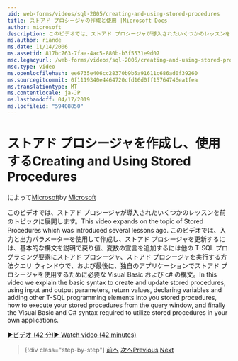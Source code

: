 ```yaml
---
uid: web-forms/videos/sql-2005/creating-and-using-stored-procedures
title: ストアド プロシージャの作成と使用 |Microsoft Docs
author: microsoft
description: このビデオでは、ストアド プロシージャが導入されたいくつかのレッスンを前のトピックに展開します。 このビデオでは、作成および更新するには、基本的な構文について説明しています.
ms.author: riande
ms.date: 11/14/2006
ms.assetid: 817bc763-7faa-4ac5-880b-b3f5531e9d07
msc.legacyurl: /web-forms/videos/sql-2005/creating-and-using-stored-procedures
msc.type: video
ms.openlocfilehash: ee6735e406cc28370b9b5a91611c686ad0f39260
ms.sourcegitcommit: 0f1119340e4464720cfd16d0ff15764746ea1fea
ms.translationtype: MT
ms.contentlocale: ja-JP
ms.lasthandoff: 04/17/2019
ms.locfileid: "59408850"
---
```

# <a name="creating-and-using-stored-procedures"></a><span data-ttu-id="99b54-104">ストアド プロシージャを作成し、使用する</span><span class="sxs-lookup"><span data-stu-id="99b54-104">Creating and Using Stored Procedures</span></span>

<span data-ttu-id="99b54-105">によって[Microsoft](https://github.com/microsoft)</span><span class="sxs-lookup"><span data-stu-id="99b54-105">by [Microsoft](https://github.com/microsoft)</span></span>

<span data-ttu-id="99b54-106">このビデオでは、ストアド プロシージャが導入されたいくつかのレッスンを前のトピックに展開します。</span><span class="sxs-lookup"><span data-stu-id="99b54-106">This video expands on the topic of Stored Procedures which was introduced several lessons ago.</span></span> <span data-ttu-id="99b54-107">このビデオでは、入力と出力パラメーターを使用して作成し、ストアド プロシージャを更新するには、基本的な構文を説明で戻り値、変数の宣言を追加するには他の T-SQL プログラミング要素にストアド プロシージャ、ストアド プロシージャを実行する方法クエリ ウィンドウで、および最後に、独自のアプリケーションでストアド プロシージャを使用するために必要な Visual Basic および c# の構文。</span><span class="sxs-lookup"><span data-stu-id="99b54-107">In this video we explain the basic syntax to create and update stored procedures, using input and output parameters, return values, declaring variables and adding other T-SQL programming elements into you stored procedures, how to execute your stored procedures from the query window, and finally the Visual Basic and C# syntax required to utilize stored procedures in your own applications.</span></span>

[<span data-ttu-id="99b54-108">&#9654;ビデオ (42 分)</span><span class="sxs-lookup"><span data-stu-id="99b54-108">&#9654; Watch video (42 minutes)</span></span>](https://channel9.msdn.com/Blogs/ASP-NET-Site-Videos/creating-and-using-stored-procedures)

> [!div class="step-by-step"]
> <span data-ttu-id="99b54-109">[前へ](building-and-customizing-reports-in-business-intelligence-development-studio.md)
> [次へ](enabling-full-text-search-in-your-text-data.md)</span><span class="sxs-lookup"><span data-stu-id="99b54-109">[Previous](building-and-customizing-reports-in-business-intelligence-development-studio.md)
[Next](enabling-full-text-search-in-your-text-data.md)</span></span>
